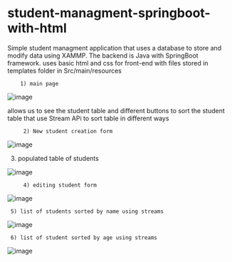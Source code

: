 # student-managment-springboot-with-html



Simple student managment application that uses a database to store and modify data using XAMMP. The backend is Java with SpringBoot framework. uses basic html and css for front-end with files stored in templates folder in Src/main/resources

        1) main page 

![image](https://user-images.githubusercontent.com/73298685/184614426-5e4d80b3-ab91-4c42-9fbc-375116d74848.png)

allows us to see the student table and different buttons to sort the student table that use Stream APi to sort table in different ways 


 
         2) New student creation form 
![image](https://user-images.githubusercontent.com/73298685/184615116-d1f0f248-caa0-476b-97dd-9b7617a2b8b8.png)

3) populated table of students 

![image](https://user-images.githubusercontent.com/73298685/184615962-f9d029d2-d780-4bb8-a04d-1b6e66d1db1d.png)


         4) editing student form

![image](https://user-images.githubusercontent.com/73298685/184616085-ae5f3d4f-b876-4fb9-91e5-9892bdf81d35.png)


     5) list of students sorted by name using streams 

![image](https://user-images.githubusercontent.com/73298685/184616175-abd87e61-52d3-4315-b695-61e4d84e25de.png)

     6) list of student sorted by age using streams   
                      
![image](https://user-images.githubusercontent.com/73298685/184616331-1f696d4b-8a93-46fd-8e76-5d122e9ec2cd.png)






